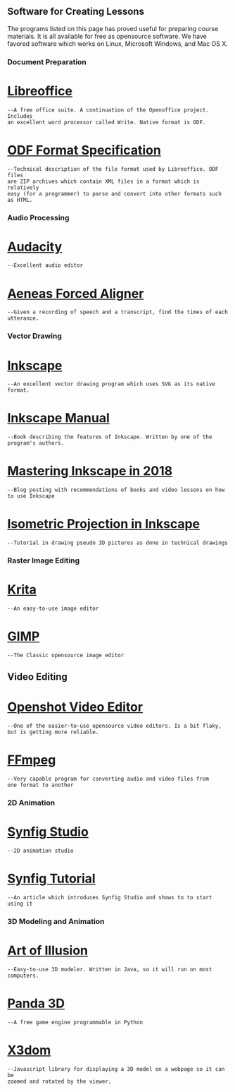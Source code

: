 ## Software for Creating Lessons

The programs listed on this page has proved useful for preparing course
materials. It is all available for free as opensource software. We have favored
software which works on Linux, Microsoft Windows, and Mac OS X.

### Document Preparation
# [Libreoffice](https://www.libreoffice.org/)
	--A free office suite. A continuation of the Openoffice project. Includes
	an excellent word processor called Write. Native format is ODF.
# [ODF Format Specification](http://docs.oasis-open.org/office/v1.2/cs01/OpenDocument-v1.2-cs01.html)
	--Technical description of the file format used by Libreoffice. ODF files
	are ZIP archives which contain XML files in a format which is relatively
	easy (for a programmer) to parse and convert into other formats such
	as HTML.

### Audio Processing
# [Audacity](https://www.audacityteam.org/)
	--Excellent audio editor
# [Aeneas Forced Aligner](https://pypi.org/project/aeneas/)
	--Given a recording of speech and a transcript, find the times of each
	utterance.

### Vector Drawing
# [Inkscape](https://inkscape.org/)
	--An excellent vector drawing program which uses SVG as its native format.
# [Inkscape Manual](http://tavmjong.free.fr/INKSCAPE/MANUAL/html/index.html)
	--Book describing the features of Inkscape. Written by one of the
	program's authors.
# [Mastering Inkscape in 2018](http://libregraphicsworld.org/blog/entry/mastering-inkscape-in-2018)
	--Blog posting with recommendations of books and video lessons on how
	to use Inkscape
# [Isometric Projection in Inkscape](http://ahninniah.blogspot.com/2013/04/isometric-projection-in-inkscape.html)
	--Tutorial in drawing pseudo 3D pictures as done in technical drawings

### Raster Image Editing
# [Krita](https://krita.org/en/)
	--An easy-to-use image editor
# [GIMP](https://www.gimp.org/)
	--The Classic opensource image editor

## Video Editing
# [Openshot Video Editor](https://www.openshot.org/)
	--One of the easier-to-use opensource video editors. Is a bit flaky,
	but is getting more reliable.
# [FFmpeg](https://www.ffmpeg.org/)
	--Very capable program for converting audio and video files from
	one format to another

### 2D Animation
# [Synfig Studio](https://www.synfig.org/)
	--2D animation studio
# [Synfig Tutorial](https://opensource.com/article/16/12/synfig-studio-animation-software-tutorial)
	--An article which introduces Synfig Studio and shows to to start using it

### 3D Modeling and Animation
# [Art of Illusion](http://www.artofillusion.org/)
	--Easy-to-use 3D modeler. Written in Java, so it will run on most computers.
# [Panda 3D](https://www.panda3d.org/)
	--A free game engine programmable in Python
# [X3dom](https://www.x3dom.org/)
	--Javascript library for displaying a 3D model on a webpage so it can be
	zoomed and rotated by the viewer.

